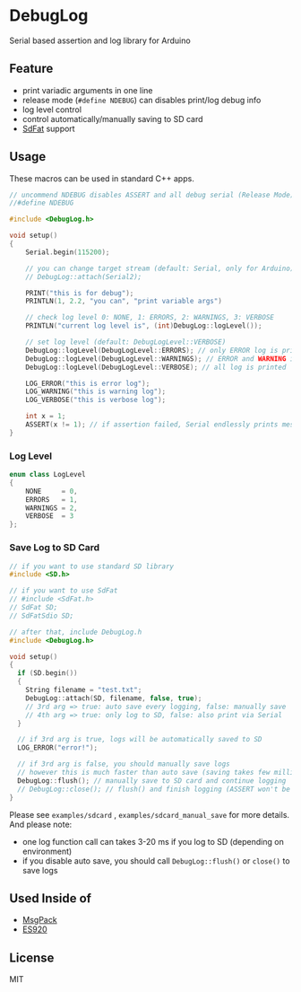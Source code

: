 # DebugLog

Serial based assertion and log library for Arduino


## Feature

- print variadic arguments in one line
- release mode (`#define NDEBUG`) can disables print/log debug info
- log level control
- control automatically/manually saving to SD card
- [SdFat](https://github.com/greiman/SdFat) support


## Usage

These macros can be used in standard C++ apps.

```C++
// uncommend NDEBUG disables ASSERT and all debug serial (Release Mode)
//#define NDEBUG

#include <DebugLog.h>

void setup()
{
    Serial.begin(115200);

    // you can change target stream (default: Serial, only for Arduino)
    // DebugLog::attach(Serial2);

    PRINT("this is for debug");
    PRINTLN(1, 2.2, "you can", "print variable args")

    // check log level 0: NONE, 1: ERRORS, 2: WARNINGS, 3: VERBOSE
    PRINTLN("current log level is", (int)DebugLog::logLevel());

    // set log level (default: DebugLogLevel::VERBOSE)
    DebugLog::logLevel(DebugLogLevel::ERRORS); // only ERROR log is printed
    DebugLog::logLevel(DebugLogLevel::WARNINGS); // ERROR and WARNING is printed
    DebugLog::logLevel(DebugLogLevel::VERBOSE); // all log is printed

    LOG_ERROR("this is error log");
    LOG_WARNING("this is warning log");
    LOG_VERBOSE("this is verbose log");

    int x = 1;
    ASSERT(x != 1); // if assertion failed, Serial endlessly prints message
}
```

### Log Level

```C++
enum class LogLevel
{
    NONE     = 0,
    ERRORS   = 1,
    WARNINGS = 2,
    VERBOSE  = 3
};
```

### Save Log to SD Card

```C++
// if you want to use standard SD library
#include <SD.h>

// if you want to use SdFat
// #include <SdFat.h>
// SdFat SD;
// SdFatSdio SD;

// after that, include DebugLog.h
#include <DebugLog.h>

void setup()
{
  if (SD.begin())
  {
    String filename = "test.txt";
    DebugLog::attach(SD, filename, false, true);
    // 3rd arg => true: auto save every logging, false: manually save
    // 4th arg => true: only log to SD, false: also print via Serial
  }

  // if 3rd arg is true, logs will be automatically saved to SD
  LOG_ERROR("error!");

  // if 3rd arg is false, you should manually save logs
  // however this is much faster than auto save (saving takes few milliseconds)
  DebugLog::flush(); // manually save to SD card and continue logging
  // DebugLog::close(); // flush() and finish logging (ASSERT won't be saved to SD)
}
```

Please see `examples/sdcard` , `examples/sdcard_manual_save` for more details. And please note:

- one log function call can takes 3-20 ms if you log to SD (depending on environment)
- if you disable auto save, you should call `DebugLog::flush()` or `close()` to save logs


## Used Inside of

- [MsgPack](https://github.com/hideakitai/MsgPack)
- [ES920](https://github.com/hideakitai/ES920)


## License

MIT

